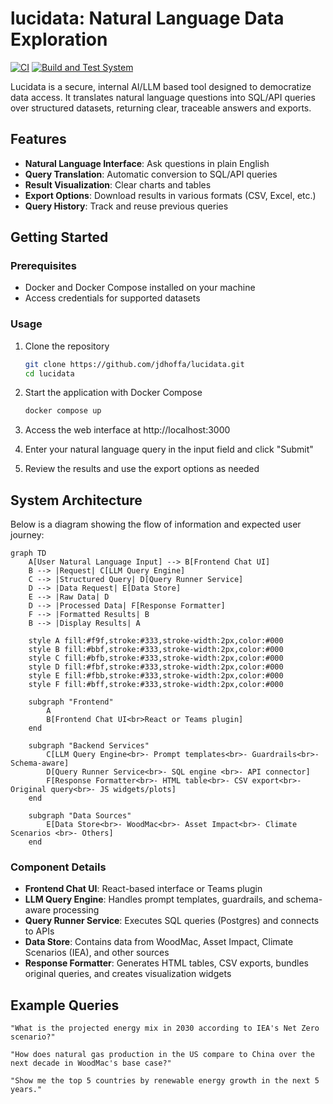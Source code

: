 # lucidata: Natural Language Data Exploration
[![CI](https://github.com/jdhoffa/lucidata/actions/workflows/ci.yml/badge.svg)](https://github.com/jdhoffa/lucidata/actions/workflows/ci.yml)
[![Build and Test System](https://github.com/jdhoffa/lucidata/actions/workflows/build.yml/badge.svg)](https://github.com/jdhoffa/lucidata/actions/workflows/build.yml)

Lucidata is a secure, internal AI/LLM based tool designed to democratize data access. It translates natural language questions into SQL/API queries over structured datasets, returning clear, traceable answers and exports.

## Features

- **Natural Language Interface**: Ask questions in plain English
- **Query Translation**: Automatic conversion to SQL/API queries
- **Result Visualization**: Clear charts and tables 
- **Export Options**: Download results in various formats (CSV, Excel, etc.)
- **Query History**: Track and reuse previous queries

## Getting Started

### Prerequisites

- Docker and Docker Compose installed on your machine
- Access credentials for supported datasets

### Usage

1. Clone the repository
   ```bash
   git clone https://github.com/jdhoffa/lucidata.git
   cd lucidata
   ```

2. Start the application with Docker Compose
   ```bash
   docker compose up
   ```

3. Access the web interface at http://localhost:3000

4. Enter your natural language query in the input field and click "Submit"

5. Review the results and use the export options as needed

## System Architecture

Below is a diagram showing the flow of information and expected user journey:

```mermaid
graph TD
    A[User Natural Language Input] --> B[Frontend Chat UI]
    B --> |Request| C[LLM Query Engine]
    C --> |Structured Query| D[Query Runner Service]
    D --> |Data Request| E[Data Store]
    E --> |Raw Data| D
    D --> |Processed Data| F[Response Formatter]
    F --> |Formatted Results| B
    B --> |Display Results| A

    style A fill:#f9f,stroke:#333,stroke-width:2px,color:#000
    style B fill:#bbf,stroke:#333,stroke-width:2px,color:#000
    style C fill:#bfb,stroke:#333,stroke-width:2px,color:#000
    style D fill:#fbf,stroke:#333,stroke-width:2px,color:#000
    style E fill:#fbb,stroke:#333,stroke-width:2px,color:#000
    style F fill:#bff,stroke:#333,stroke-width:2px,color:#000

    subgraph "Frontend"
        A
        B[Frontend Chat UI<br>React or Teams plugin]
    end

    subgraph "Backend Services"
        C[LLM Query Engine<br>- Prompt templates<br>- Guardrails<br>- Schema-aware]
        D[Query Runner Service<br>- SQL engine <br>- API connector]
        F[Response Formatter<br>- HTML table<br>- CSV export<br>- Original query<br>- JS widgets/plots]
    end

    subgraph "Data Sources"
        E[Data Store<br>- WoodMac<br>- Asset Impact<br>- Climate Scenarios <br>- Others]
    end
```

### Component Details

- **Frontend Chat UI**: React-based interface or Teams plugin
- **LLM Query Engine**: Handles prompt templates, guardrails, and schema-aware processing
- **Query Runner Service**: Executes SQL queries (Postgres) and connects to APIs
- **Data Store**: Contains data from WoodMac, Asset Impact, Climate Scenarios (IEA), and other sources
- **Response Formatter**: Generates HTML tables, CSV exports, bundles original queries, and creates visualization widgets

## Example Queries

```
"What is the projected energy mix in 2030 according to IEA's Net Zero scenario?"

"How does natural gas production in the US compare to China over the next decade in WoodMac's base case?"

"Show me the top 5 countries by renewable energy growth in the next 5 years."
```
